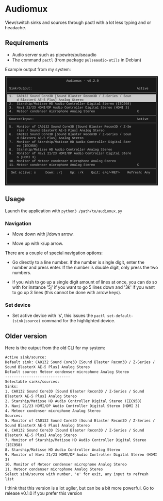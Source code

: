 # Audiomux

View/switch sinks and sources through pactl with a lot less typing and or headache. 

## Requirements
- Audio server such as pipewire/pulseaudio
- The command ```pactl``` (from package ```pulseaudio-utils``` in Debian)

Example output from my system:

![Audiomux output figure](/images/example.png)


## Usage

Launch the application with ```python3 /path/to/audiomux.py```

### Navigation

- Move down with j/down arrow.

- Move up with k/up arrow.

There are a couple of special navigation options:

- Go directly to a line number. If the number is single digit, enter the number and press enter. If the number is double digit, only press the two numbers.

- If you wish to go up a single digit amount of lines at once, you can do so with for instance '5j' if you want to go 5 lines down and '3k' if you want to go up 3 lines (this cannot be done with arrow keys).

### Set device

- Set active device with 's', this issues the ```pactl set-default-(sink|source)``` command for the highlighted device.


## Older version

Here is the output from the old CLI for my system:

```
Active sink/source:
Default sink: CA0132 Sound Core3D [Sound Blaster Recon3D / Z-Series / Sound BlasterX AE-5 Plus] Analog Stereo
Default source: Meteor condenser microphone Analog Stereo
------------------------------
Selectable sinks/sources:
Sinks: 
1. CA0132 Sound Core3D [Sound Blaster Recon3D / Z-Series / Sound BlasterX AE-5 Plus] Analog Stereo
2. Starship/Matisse HD Audio Controller Digital Stereo (IEC958)
3. Navi 21/23 HDMI/DP Audio Controller Digital Stereo (HDMI 3)
4. Meteor condenser microphone Analog Stereo
Sources: 
5. Monitor of CA0132 Sound Core3D [Sound Blaster Recon3D / Z-Series / Sound BlasterX AE-5 Plus] Analog Stereo
6. CA0132 Sound Core3D [Sound Blaster Recon3D / Z-Series / Sound BlasterX AE-5 Plus] Analog Stereo
7. Monitor of Starship/Matisse HD Audio Controller Digital Stereo (IEC958)
8. Starship/Matisse HD Audio Controller Analog Stereo
9. Monitor of Navi 21/23 HDMI/DP Audio Controller Digital Stereo (HDMI 3)
10. Monitor of Meteor condenser microphone Analog Stereo
11. Meteor condenser microphone Analog Stereo
Select sink/source with number, 'e' for exit, any input to refresh list
```

I think that this version is a lot uglier, but can be a bit more powerful. Go to release v0.1.0 if you prefer this version